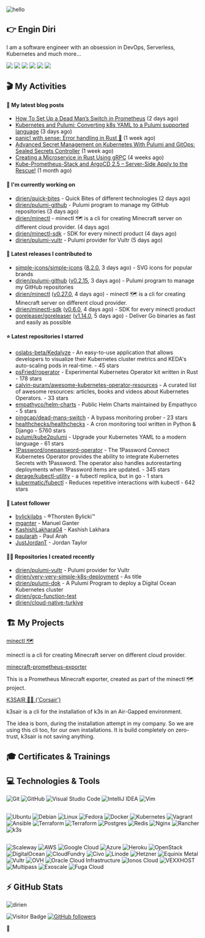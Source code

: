 ![hello](https://media.giphy.com/media/3ornk57KwDXf81rjWM/giphy.gif)

## 👉 Engin Diri

I am a software engineer with an obsession in DevOps, Serverless, Kubernetes and much more...

[![](https://img.shields.io/badge/-@__ediri-%231DA1F2?style=for-the-badge&logo=twitter&logoColor=ffffff)](https://twitter.com/_ediri)
[![](https://img.shields.io/badge/@_ediri@cloud--native.social-6364FF?style=for-the-badge&logo=mastodon&logoColor=white)](https://cloud-native.social/@_ediri)
[![](https://img.shields.io/badge/-@dirien-%23181717?style=for-the-badge&logo=github)](https://github.com/dirien)
[![](https://img.shields.io/badge/-@__ediri-E4405F?style=for-the-badge&logo=instagram&logoColor=white)](https://www.instagram.com/_ediri/)
[![](https://img.shields.io/badge/dirien-003366?style=for-the-badge&logo=linuxfoundation&logoColor=white)](https://openprofile.dev/profile/dirien)
[![](https://img.shields.io/badge/-blog.ediri.io-2962FF?style=for-the-badge&logo=hashnode&logoColor=white)](https://blog.ediri.io/)

## 🎬 My Activities

#### 📖 My latest blog posts
- [How To Set Up a Dead Man’s Switch in Prometheus](https://blog.ediri.io/how-to-set-up-a-dead-mans-switch-in-prometheus) (2 days ago)
- [Kubernetes and Pulumi: Converting k8s YAML to a Pulumi supported language](https://blog.ediri.io/kubernetes-and-pulumi-converting-k8s-yaml-to-a-pulumi-supported-language) (3 days ago)
- [panic! with sense: Error handling in Rust 🦀](https://blog.ediri.io/panic-with-sense-error-handling-in-rust) (1 week ago)
- [Advanced Secret Management on Kubernetes With Pulumi and GitOps: Sealed Secrets Controller](https://blog.ediri.io/advanced-secret-management-on-kubernetes-with-pulumi-and-gitops-sealed-secrets-controller) (1 week ago)
- [Creating a Microservice in Rust Using gRPC](https://blog.ediri.io/creating-a-microservice-in-rust-using-grpc) (4 weeks ago)
- [Kube-Prometheus-Stack and ArgoCD 2.5 – Server-Side Apply to the Rescue!](https://blog.ediri.io/kube-prometheus-stack-and-argocd-25-server-side-apply-to-the-rescue) (1 month ago)

#### 👷 I'm currently working on

- [dirien/quick-bites](https://github.com/dirien/quick-bites) - Quick Bites of different technologies (2 days ago)
- [dirien/pulumi-github](https://github.com/dirien/pulumi-github) - Pulumi program to manage my GitHub repositories (3 days ago)
- [dirien/minectl](https://github.com/dirien/minectl) - minectl 🗺  is a cli for creating Minecraft server on different cloud provider. (4 days ago)
- [dirien/minectl-sdk](https://github.com/dirien/minectl-sdk) - SDK for every minectl product (4 days ago)
- [dirien/pulumi-vultr](https://github.com/dirien/pulumi-vultr) - Pulumi provider for Vultr (5 days ago)

#### 🚀 Latest releases I contributed to

- [simple-icons/simple-icons](https://github.com/simple-icons/simple-icons) ([8.2.0](https://github.com/simple-icons/simple-icons/releases/tag/8.2.0), 3 days ago) - SVG icons for popular brands
- [dirien/pulumi-github](https://github.com/dirien/pulumi-github) ([v0.2.15](https://github.com/dirien/pulumi-github/releases/tag/v0.2.15), 3 days ago) - Pulumi program to manage my GitHub repositories
- [dirien/minectl](https://github.com/dirien/minectl) ([v0.27.0](https://github.com/dirien/minectl/releases/tag/v0.27.0), 4 days ago) - minectl 🗺  is a cli for creating Minecraft server on different cloud provider.
- [dirien/minectl-sdk](https://github.com/dirien/minectl-sdk) ([v0.6.0](https://github.com/dirien/minectl-sdk/releases/tag/v0.6.0), 4 days ago) - SDK for every minectl product
- [goreleaser/goreleaser](https://github.com/goreleaser/goreleaser) ([v1.14.0](https://github.com/goreleaser/goreleaser/releases/tag/v1.14.0), 5 days ago) - Deliver Go binaries as fast and easily as possible

#### ⭐ Latest repositories I starred

- [oslabs-beta/Kedalyze](https://github.com/oslabs-beta/Kedalyze) - An easy-to-use application that allows developers to visualize their Kubernetes cluster metrics and KEDA&#39;s auto-scaling pods in real-time. - 45 stars
- [psFried/roperator](https://github.com/psFried/roperator) - Experimental Kubernetes Operator kit written in Rust - 178 stars
- [calvin-puram/awesome-kubernetes-operator-resources](https://github.com/calvin-puram/awesome-kubernetes-operator-resources) - A curated list of awesome resources: articles, books and videos about Kubernetes Operators. - 33 stars
- [empathyco/helm-charts](https://github.com/empathyco/helm-charts) - Public Helm Charts maintained by Empathyco - 5 stars
- [pingcap/dead-mans-switch](https://github.com/pingcap/dead-mans-switch) - A bypass monitoring prober - 23 stars
- [healthchecks/healthchecks](https://github.com/healthchecks/healthchecks) - A cron monitoring tool written in Python &amp; Django - 5760 stars
- [pulumi/kube2pulumi](https://github.com/pulumi/kube2pulumi) - Upgrade your Kubernetes YAML to a modern language - 61 stars
- [1Password/onepassword-operator](https://github.com/1Password/onepassword-operator) - The 1Password Connect Kubernetes Operator provides the ability to integrate Kubernetes Secrets with 1Password. The operator also handles autorestarting deployments when 1Password items are updated. - 345 stars
- [derage/kubectl-utility](https://github.com/derage/kubectl-utility) - a fubectl replica, but in go - 1 stars
- [kubermatic/fubectl](https://github.com/kubermatic/fubectl) - Reduces repetitive interactions with kubectl - 642 stars

#### 👥 Latest follower

- [bylickilabs](https://github.com/bylickilabs) - ®️Thorsten Bylicki™️
- [mganter](https://github.com/mganter) - Manuel Ganter
- [KashishLakhara04](https://github.com/KashishLakhara04) - Kashish Lakhara
- [paularah](https://github.com/paularah) - Paul Arah
- [JustJordanT](https://github.com/JustJordanT) - Jordan Taylor

#### 👨‍💻 Repositories I created recently

- [dirien/pulumi-vultr](https://github.com/dirien/pulumi-vultr) - Pulumi provider for Vultr
- [dirien/very-very-simple-k8s-deployment](https://github.com/dirien/very-very-simple-k8s-deployment) - As title
- [dirien/pulumi-dok](https://github.com/dirien/pulumi-dok) - A Pulumi Program to deploy a Digital Ocean Kubernetes cluster
- [dirien/gcp-function-test](https://github.com/dirien/gcp-function-test)
- [dirien/cloud-native-turkiye](https://github.com/dirien/cloud-native-turkiye)


## 🏗️ My Projects
[minectl 🗺](https://github.com/dirien/minectl)

minectl is a cli for creating Minecraft server on different cloud provider.

[minecraft-prometheus-exporter](https://github.com/dirien/minecraft-prometheus-exporter)

This is a Prometheus Minecraft exporter, created as part of the minectl 🗺 project.

[K3SAIR 🏴‍☠️️ ('Corsair')](https://github.com/dirien/k3sair-cli)

k3sair is a cli for the installation of k3s in an Air-Gapped environment.

The idea is born, during the installation attempt in my company. So we are using this cli too, for our own
installations. It is build completely on zero-trust, k3sair is not saving anything.

## 🎓 Certificates & Trainings

<!--START_SECTION:badges-->
<!--END_SECTION:badges-->

## 💻 Technologies & Tools

![Git](https://img.shields.io/badge/git-%23F05033.svg?style=for-the-badge&logo=git&logoColor=white)
![GitHub](https://img.shields.io/badge/github-%23121011.svg?style=for-the-badge&logo=github&logoColor=white)
![Visual Studio Code](https://img.shields.io/badge/VisualStudioCode-0078d7.svg?style=for-the-badge&logo=visual-studio-code&logoColor=white)
![IntelliJ IDEA](https://img.shields.io/badge/IntelliJIDEA-000000.svg?style=for-the-badge&logo=intellij-idea&logoColor=white)
![Vim](https://img.shields.io/badge/VIM-%2311AB00.svg?style=for-the-badge&logo=vim&logoColor=white)

##

![Ubuntu](https://img.shields.io/badge/Ubuntu-E95420?style=for-the-badge&logo=ubuntu&logoColor=white)
![Debian](https://img.shields.io/badge/Debian-D70A53?style=for-the-badge&logo=debian&logoColor=white)
![Linux](https://img.shields.io/badge/Linux-FCC624?style=for-the-badge&logo=linux&logoColor=black)
![Fedora](https://img.shields.io/badge/Fedora-294172?style=for-the-badge&logo=fedora&logoColor=white)
![Docker](https://img.shields.io/badge/docker-0db7ed.svg?style=for-the-badge&logo=docker&logoColor=white)
![Kubernetes](https://img.shields.io/badge/kubernetes-326ce5.svg?style=for-the-badge&logo=kubernetes&logoColor=white)
![Vagrant](https://img.shields.io/badge/vagrant-1563FF.svg?style=for-the-badge&logo=vagrant&logoColor=white)
![Ansible](https://img.shields.io/badge/ansible-1A1918.svg?style=for-the-badge&logo=ansible&logoColor=white)
![Terraform](https://img.shields.io/badge/terraform-5835CC.svg?style=for-the-badge&logo=terraform&logoColor=white)
![Terraform](https://img.shields.io/badge/pulumi-8A3391.svg?style=for-the-badge&logo=pulumi&logoColor=white)
![Postgres](https://img.shields.io/badge/postgres-316192.svg?style=for-the-badge&logo=postgresql&logoColor=white)
![Redis](https://img.shields.io/badge/redis-DD0031.svg?style=for-the-badge&logo=redis&logoColor=white)
![Nginx](https://img.shields.io/badge/nginx-009639.svg?style=for-the-badge&logo=nginx&logoColor=white)
![Rancher](https://img.shields.io/badge/rancher-0075A8.svg?style=for-the-badge&logo=rancher&logoColor=white)
![k3s](https://img.shields.io/badge/k3s-FFC61C.svg?style=for-the-badge&logo=&logoColor=white)

##

![Scaleway](https://img.shields.io/badge/SCALEWAY-4f0599.svg?style=for-the-badge&logo=scaleway&logoColor=white)
![AWS](https://img.shields.io/badge/AWS-FF9900.svg?style=for-the-badge&logo=amazon-aws&logoColor=white)
![Google Cloud](https://img.shields.io/badge/GoogleCloud-4285F4.svg?style=for-the-badge&logo=google-cloud&logoColor=white)
![Azure](https://img.shields.io/badge/azure-0078D4.svg?style=for-the-badge&logo=microsoft-azure&logoColor=white)
![Heroku](https://img.shields.io/badge/heroku-430098.svg?style=for-the-badge&logo=heroku&logoColor=white)
![OpenStack](https://img.shields.io/badge/Openstack-f01742.svg?style=for-the-badge&logo=openstack&logoColor=white)
![DigitalOcean](https://img.shields.io/badge/DigitalOcean-0080FF.svg?style=for-the-badge&logo=DigitalOcean&logoColor=white)
![CloudFundry](https://img.shields.io/badge/CloudFoundry-0C9ED5.svg?style=for-the-badge&logo=cloudfoundry&logoColor=white)
![Civo](https://img.shields.io/badge/civo-239DFF.svg?style=for-the-badge&logo=civo&logoColor=white)
![Linode](https://img.shields.io/badge/linode-00A95C?style=for-the-badge&logo=linode&logoColor=white)
![Hetzner](https://img.shields.io/badge/hetzner-d50c2d?style=for-the-badge&logo=hetzner&logoColor=white)
![Equinix Metal](https://img.shields.io/badge/equinix--metal-d10810?style=for-the-badge&logo=equinixmetal&logoColor=white)
![Vultr](https://img.shields.io/badge/vultr-007BFC?style=for-the-badge&logo=vultr&logoColor=white)
![OVH](https://img.shields.io/badge/ovh-123F6D?style=for-the-badge&logo=ovh&logoColor=white)
![Oracle Cloud Infrastructure](https://img.shields.io/badge/Oracle_Cloud_Infrastructure-F80000?style=for-the-badge&logo=oracle&logoColor=white)
![Ionos Cloud](https://img.shields.io/badge/ionos--cloud-003D8F?style=for-the-badge&logo=ionos&logoColor=white)
![VEXXHOST](https://img.shields.io/badge/VEXXHOST-2A1659?style=for-the-badge&logo=vexxhost&logoColor=white)
![Multipass](https://img.shields.io/badge/Multipass-E95420?style=for-the-badge&logo=ubuntu&logoColor=white)
![Exoscale](https://img.shields.io/badge/Exoscale-DA291C?style=for-the-badge&logo=exoscale&logoColor=white)
![Fuga Cloud](https://img.shields.io/badge/fuga_cloud-242F4B?style=for-the-badge&logo=fugacloud&logoColor=white)

## ⚡ GitHub Stats

![dirien](https://github-readme-stats.vercel.app/api?username=dirien&show_icons=true&count_private=true&theme=dracula)

![Visitor Badge](https://visitor-badge.laobi.icu/badge?page_id=dirien)
[![GitHub followers](https://img.shields.io/github/followers/dirien.svg?style=social&label=Follow&maxAge=2592000)](https://github.com/dirien?tab=followers)

🧿
